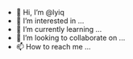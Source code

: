 - 👋 Hi, I’m @lyiq
- 👀 I’m interested in ...
- 🌱 I’m currently learning ...
- 💞️ I’m looking to collaborate on ...
- 📫 How to reach me ...

<!---
lyiq/lyiq is a ✨ special ✨ repository because its `README.md` (this file) appears on your GitHub profile.
You can click the Preview link to take a look at your changes.
--->
